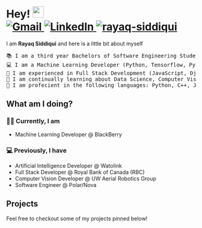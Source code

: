 <h1>
Hey!
  <a href="https://github.com/rayaq-siddiqui" target="_self">
    <img src="https://media.giphy.com/media/hvRJCLFzcasrR4ia7z/giphy.gif" width="30">
  </a>
  <br/>
  <a href="mailto:rayaq.siddiqui@uwaterloo.ca">
    <img img src="https://img.shields.io/badge/gmail-%23EA4335.svg?style=plastic&logo=gmail&logoColor=white" alt="Gmail"/>
  </a>
  <a href="https://www.linkedin.com/in/rayaq-siddiqui/">
    <img src="https://img.shields.io/badge/linkedin-%230A66C2.svg?style=plastic&logo=linkedin&logoColor=white" alt="LinkedIn"/>
  </a>
  <a href="https://github.com/rayaq-siddiqui">
    <img src="https://komarev.com/ghpvc/?username=rayaq-siddiqui&label=Profile%20views&color=0e75b6&style=flat" alt="rayaq-siddiqui" />
  </a>
</h1>

I am <b>Rayaq Siddiqui</b> and here is a little bit about myself

<pre>
📚 I am a third year Bachelors of Software Engineering Student from the University of Waterloo
💻 I am a Machine Learning Developer (Python, Tensorflow, PyTorch, OpenCV)
📝 I am experienced in Full Stack Development (JavaScript, Django, MERN Stack, HTML/CSS)
🌱 I am continually learning about Data Science, Computer Vision, NLP & advanced ML techniques
🌟 I am profecient in the following languages: Python, C++, JavaScript
</pre>

## What am I doing?

### 👨‍💻 Currently, I am

- Machine Learning Developer @ BlackBerry
<!--
- Technical Project Manager @ Wat.AI
- Research Team for ProjectX @ University of Waterloo
-->

### 💻 Previously, I have

- Artificial Intelligence Developer @ Watolink
- Full Stack Developer @ Royal Bank of Canada (RBC)
- Computer Vision Developer @ UW Aerial Robotics Group
- Software Engineer @ Polar/Nova


## Projects

Feel free to checkout some of my projects pinned below!
